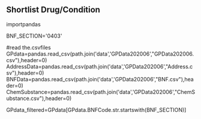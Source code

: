 ## Shortlist Drug/Condition

importpandas

BNF_SECTION='0403'

#read the.csvfiles
GPdata=pandas.read_csv(path.join('data','GPData202006',"GPData202006.csv"),header=0)
AddressData=pandas.read_csv(path.join('data','GPData202006',"Address.csv"),header=0)
BNFData=pandas.read_csv(path.join('data','GPData202006',"BNF.csv"),header=0)
ChemSubstance=pandas.read_csv(path.join('data','GPData202006',"ChemSubstance.csv"),header=0)

GPdata_filtered=GPdata[GPdata.BNFCode.str.startswith(BNF_SECTION)]
